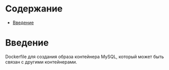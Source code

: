 # Содержание

- [Введение](#Введение)

# Введение

Dockerfile для создания образа контейнера MySQL, который может быть связан с другими контейнерами.